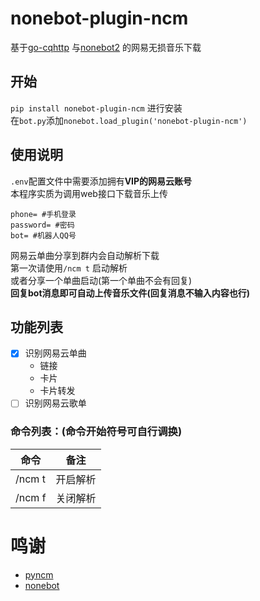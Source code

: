 # nonebot-plugin-ncm
基于[go-cqhttp](https://github.com/Mrs4s/go-cqhttp) 与[nonebot2](https://github.com/nonebot/nonebot2) 的网易无损音乐下载
## 开始
`pip install nonebot-plugin-ncm`
进行安装  
在`bot.py`添加`nonebot.load_plugin('nonebot-plugin-ncm')`
## 使用说明
`.env`配置文件中需要添加拥有**VIP的网易云账号**  
本程序实质为调用web接口下载音乐上传  
```
phone= #手机登录
password= #密码
bot= #机器人QQ号
```
网易云单曲分享到群内会自动解析下载  
第一次请使用`/ncm t` 启动解析  
或者分享一个单曲启动(第一个单曲不会有回复)  
**回复bot消息即可自动上传音乐文件(回复消息不输入内容也行)**  
## 功能列表
- [x] 识别网易云单曲
    - 链接
    - 卡片
    - 卡片转发
- [ ] 识别网易云歌单    

### 命令列表：(命令开始符号可自行调换)  
|  命令   | 备注  |
|  ----  | ----  |
| /ncm t  | 开启解析 |
| /ncm f  | 关闭解析 |
# 鸣谢
- [pyncm](https://github.com/greats3an/pyncm)
- [nonebot](https://github.com/nonebot/nonebot2)